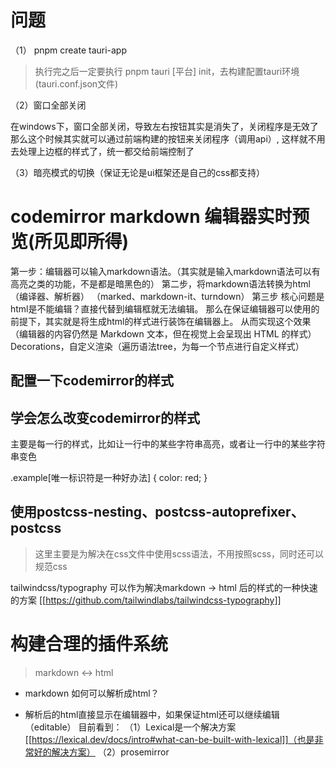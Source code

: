 # 问题

（1）
pnpm create tauri-app

> 执行完之后一定要执行 pnpm tauri [平台] init，去构建配置tauri环境(tauri.conf.json文件)

（2）窗口全部关闭

在windows下，窗口全部关闭，导致左右按钮其实是消失了，关闭程序是无效了
那么这个时候其实就可以通过前端构建的按钮来关闭程序（调用api）, 这样就不用去处理上边框的样式了，统一都交给前端控制了

（3）暗亮模式的切换（保证无论是ui框架还是自己的css都支持）

# codemirror markdown 编辑器实时预览(所见即所得)

第一步：编辑器可以输入markdown语法。（其实就是输入markdown语法可以有高亮之类的功能，不是都是暗黑色的）
第二步，将markdown语法转换为html（编译器、解析器） （marked、markdown-it、turndown）
第三步
核心问题是html是不能编辑？直接代替到编辑框就无法编辑。
那么在保证编辑器可以使用的前提下，其实就是将生成html的样式进行装饰在编辑器上。
从而实现这个效果
（编辑器的内容仍然是 Markdown 文本，但在视觉上会呈现出 HTML 的样式）
Decorations，自定义渲染（遍历语法tree，为每一个节点进行自定义样式）

## 配置一下codemirror的样式

## 学会怎么改变codemirror的样式
主要是每一行的样式，比如让一行中的某些字符串高亮，或者让一行中的某些字符串变色


.example[唯一标识符是一种好办法] {
  color: red;
}

## 使用postcss-nesting、postcss-autoprefixer、postcss

> 这里主要是为解决在css文件中使用scss语法，不用按照scss，同时还可以规范css





tailwindcss/typography 可以作为解决markdown -> html 后的样式的一种快速的方案
[[https://github.com/tailwindlabs/tailwindcss-typography]]




# 构建合理的插件系统

> markdown <-> html

- markdown 如何可以解析成html？

- 解析后的html直接显示在编辑器中，如果保证html还可以继续编辑（editable）
目前看到：
（1）Lexical是一个解决方案[[https://lexical.dev/docs/intro#what-can-be-built-with-lexical]]（也是非常好的解决方案）
（2）prosemirror



















